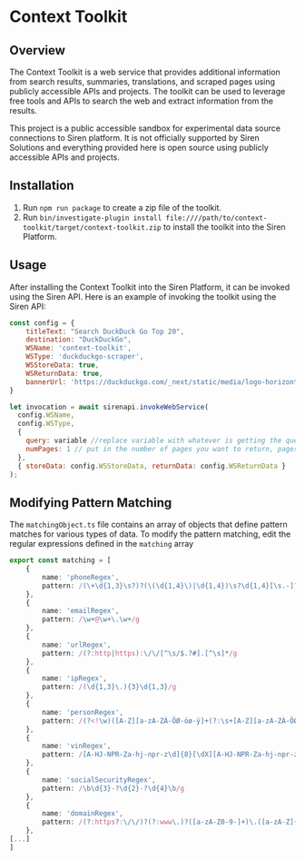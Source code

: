 # Context Toolkit

## Overview

The Context Toolkit is a web service that provides additional information from search results, summaries, translations, and scraped pages using publicly accessible APIs and projects. The toolkit can be used to leverage free tools and APIs to search the web and extract information from the results.

This project is a public accessible sandbox for experimental data source connections to Siren platform. It is not officially supported by Siren Solutions and everything provided here is open source using publicly accessible APIs and projects. 

## Installation

1. Run `npm run package` to create a zip file of the toolkit.
2. Run `bin/investigate-plugin install file:////path/to/context-toolkit/target/context-toolkit.zip` to install the toolkit into the Siren Platform.

## Usage

After installing the Context Toolkit into the Siren Platform, it can be invoked using the Siren API. Here is an example of invoking the toolkit using the Siren API:

```javascript
const config = {
    titleText: "Search DuckDuck Go Top 20",
    destination: "DuckDuckGo",
    WSName: 'context-toolkit',
    WSType: 'duckduckgo-scraper',
    WSStoreData: true,
    WSReturnData: true,
    bannerUrl: 'https://duckduckgo.com/_next/static/media/logo-horizontal-dark.53712807.svg',
}

let invocation = await sirenapi.invokeWebService(
  config.WSName,
  config.WSType,
  {
    query: variable //replace variable with whatever is getting the query such as a modal
    numPages: 1 // put in the number of pages you want to return, pages are usually 20-30 results each
  },
  { storeData: config.WSStoreData, returnData: config.WSReturnData }
);
```

## Modifying Pattern Matching

The `matchingObject.ts` file contains an array of objects that define pattern matches for various types of data. To modify the pattern matching, edit the regular expressions defined in the `matching` array

```typescript
export const matching = [
    {
        name: 'phoneRegex',
        pattern: /(\+\d{1,3}\s?)?(\(\d{1,4}\)|\d{1,4})\s?\d{1,4}[\s.-]?\d{1,4}(\s?(x|ext)\s?\d{1,4})?/g
    },
    {
        name: 'emailRegex',
        pattern: /\w+@\w+\.\w+/g
    },
    {
        name: 'urlRegex',
        pattern: /(?:http|https):\/\/[^\s/$.?#].[^\s]*/g
    },
    {
        name: 'ipRegex',
        pattern: /(\d{1,3}\.){3}\d{1,3}/g
    },
    {
        name: 'personRegex',
        pattern: /(?<!\w)([A-Z][a-zA-ZÀ-ÖØ-öø-ÿ]+(?:\s+[A-Z][a-zA-ZÀ-ÖØ-öø-ÿ]+)+)(?!\w)/g
    },
    {
        name: 'vinRegex',
        pattern: /[A-HJ-NPR-Za-hj-npr-z\d]{8}[\dX][A-HJ-NPR-Za-hj-npr-z\d]{2}\d{6}/g
    },
    {
        name: 'socialSecurityRegex',
        pattern: /\b\d{3}-?\d{2}-?\d{4}\b/g
    },
    {
        name: 'domainRegex',
        pattern: /(?:https?:\/\/)?(?:www\.)?([a-zA-Z0-9-]+)\.([a-zA-Z]{2,63})(?:\/\S*)?/gi
    },
[...]
]
```